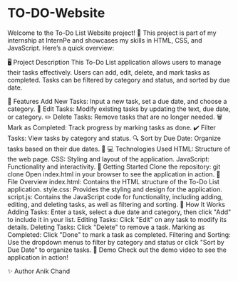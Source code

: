# TO-DO-Website

Welcome to the To-Do List Website project! 🎉 This project is part of my internship at InternPe and showcases my skills in HTML, CSS, and JavaScript. Here’s a quick overview:

🖥️ Project Description
This To-Do List application allows users to manage their tasks effectively. Users can add, edit, delete, and mark tasks as completed. Tasks can be filtered by category and status, and sorted by due date.

🌟 Features
Add New Tasks: Input a new task, set a due date, and choose a category. 📝
Edit Tasks: Modify existing tasks by updating the text, due date, or category. ✏️
Delete Tasks: Remove tasks that are no longer needed. 🗑️
Mark as Completed: Track progress by marking tasks as done. ✔️
Filter Tasks: View tasks by category and status. 🔍
Sort by Due Date: Organize tasks based on their due dates. 📅
💻 Technologies Used
HTML: Structure of the web page.
CSS: Styling and layout of the application.
JavaScript: Functionality and interactivity.
🚀 Getting Started
Clone the repository: git clone <repository-url>
Open index.html in your browser to see the application in action.
📂 File Overview
index.html: Contains the HTML structure of the To-Do List application.
style.css: Provides the styling and design for the application.
script.js: Contains the JavaScript code for functionality, including adding, editing, and deleting tasks, as well as filtering and sorting.
📝 How It Works
Adding Tasks: Enter a task, select a due date and category, then click "Add" to include it in your list.
Editing Tasks: Click "Edit" on any task to modify its details.
Deleting Tasks: Click "Delete" to remove a task.
Marking as Completed: Click "Done" to mark a task as completed.
Filtering and Sorting: Use the dropdown menus to filter by category and status or click "Sort by Due Date" to organize tasks.
📸 Demo
Check out the demo video to see the application in action!

✨ Author
Anik Chand
